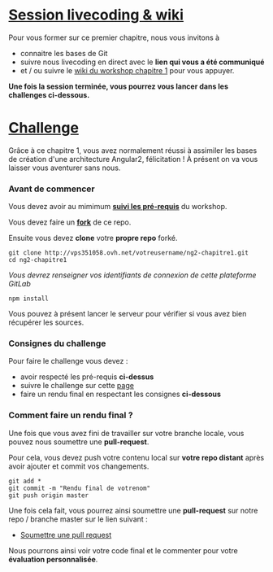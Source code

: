 # [Session livecoding & wiki](http://vps351058.ovh.net/livecoding/ng2-chapitre1/wikis/chapitre-1-introduction-avec-workshop-todolist)

Pour vous former sur ce premier chapitre, nous vous invitons à 
- connaitre les bases de Git
- suivre nous livecoding en direct avec le **lien qui vous a été communiqué** 
- et / ou suivre le [wiki du workshop chapitre 1](http://vps351058.ovh.net/livecoding/ng2-chapitre1/wikis/chapitre-1-introduction-avec-workshop-todolist) pour vous appuyer.

**Une fois la session terminée, vous pourrez vous lancer dans les challenges ci-dessous.**

# [Challenge](http://vps351058.ovh.net/livecoding/ng2-chapitre1/wikis/chapitre-1-challenge)

Grâce à ce chapitre 1, vous avez normalement réussi à assimiler les bases de création d'une architecture Angular2, félicitation !
À présent on va vous laisser vous aventurer sans nous.

### Avant de commencer

Vous devez avoir au mimimum **[suivi les pré-requis](http://vps351058.ovh.net/livecoding/ng2-chapitre1/wikis/chapitre-1-introduction-avec-workshop-todolist#pr%C3%A9-requis)** du workshop.

Vous devez faire un **[fork](https://help.github.com/articles/fork-a-repo/#platform-linux)** de ce repo.

Ensuite vous devez **clone** votre **propre repo** forké.

```
git clone http://vps351058.ovh.net/votreusername/ng2-chapitre1.git
cd ng2-chapitre1
```

*Vous devrez renseigner vos identifiants de connexion de cette plateforme GitLab*

```
npm install
```

Vous pouvez à présent lancer le serveur pour vérifier si vous avez bien récupérer les sources.

### Consignes du challenge

Pour faire le challenge vous devez :
- avoir respecté les pré-requis **ci-dessus**
- suivre le challenge sur cette [page](http://vps351058.ovh.net/livecoding/ng2-chapitre1/wikis/chapitre-1-challenge)
- faire un rendu final en respectant les consignes **ci-dessous**

### Comment faire un rendu final ?

Une fois que vous avez fini de travailler sur votre branche locale, vous pouvez nous soumettre une **pull-request**.

Pour cela, vous devez push votre contenu local sur **votre repo distant** après avoir ajouter et commit vos changements.
```
git add *
git commit -m "Rendu final de votrenom"
git push origin master
```

Une fois cela fait, vous pourrez ainsi soumettre une **pull-request** sur notre repo / branche master sur le lien suivant :
- [Soumettre une pull request](http://vps351058.ovh.net/livecoding/ng2-chapitre1/merge_requests)

Nous pourrons ainsi voir votre code final et le commenter pour votre **évaluation personnalisée**.